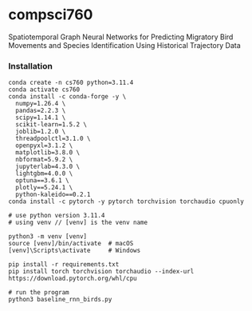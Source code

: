 # compsci760
Spatiotemporal Graph Neural Networks for Predicting Migratory Bird Movements and Species Identification Using Historical Trajectory Data

### Installation

```
conda create -n cs760 python=3.11.4
conda activate cs760
conda install -c conda-forge -y \
  numpy=1.26.4 \
  pandas=2.2.3 \
  scipy=1.14.1 \
  scikit-learn=1.5.2 \
  joblib=1.2.0 \
  threadpoolctl=3.1.0 \
  openpyxl=3.1.2 \
  matplotlib=3.8.0 \
  nbformat=5.9.2 \
  jupyterlab=4.3.0 \
  lightgbm=4.0.0 \
  optuna==3.6.1 \
  plotly==5.24.1 \
  python-kaleido==0.2.1
conda install -c pytorch -y pytorch torchvision torchaudio cpuonly
```

```
# use python version 3.11.4
# using venv // [venv] is the venv name

python3 -m venv [venv]
source [venv]/bin/activate  # macOS
[venv]\Scripts\activate     # Windows

pip install -r requirements.txt
pip install torch torchvision torchaudio --index-url https://download.pytorch.org/whl/cpu

# run the program
python3 baseline_rnn_birds.py
```
